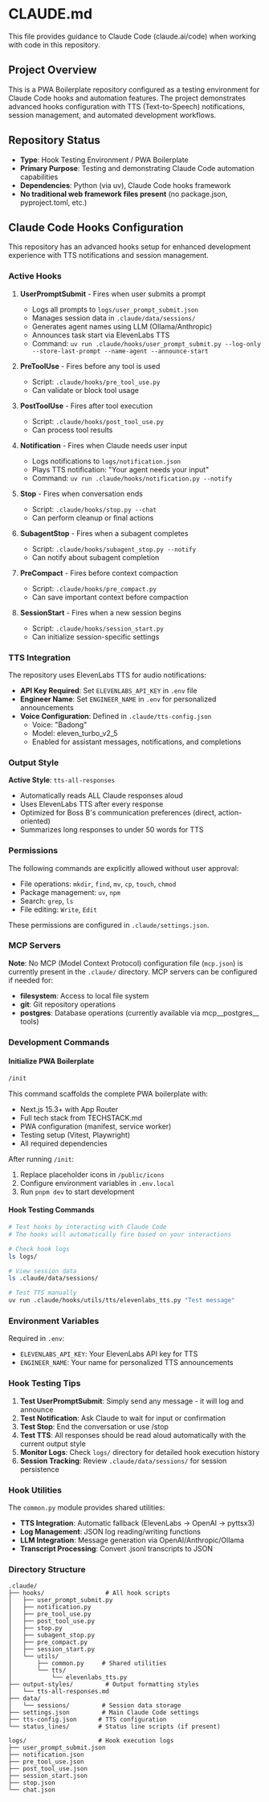 # CLAUDE.md

This file provides guidance to Claude Code (claude.ai/code) when working with code in this repository.

## Project Overview

This is a PWA Boilerplate repository configured as a testing environment for Claude Code hooks and automation features. The project demonstrates advanced hooks configuration with TTS (Text-to-Speech) notifications, session management, and automated development workflows.

## Repository Status

- **Type**: Hook Testing Environment / PWA Boilerplate
- **Primary Purpose**: Testing and demonstrating Claude Code automation capabilities
- **Dependencies**: Python (via uv), Claude Code hooks framework
- **No traditional web framework files present** (no package.json, pyproject.toml, etc.)

## Claude Code Hooks Configuration

This repository has an advanced hooks setup for enhanced development experience with TTS notifications and session management.

### Active Hooks

1. **UserPromptSubmit** - Fires when user submits a prompt
   - Logs all prompts to `logs/user_prompt_submit.json`
   - Manages session data in `.claude/data/sessions/`
   - Generates agent names using LLM (Ollama/Anthropic)
   - Announces task start via ElevenLabs TTS
   - Command: `uv run .claude/hooks/user_prompt_submit.py --log-only --store-last-prompt --name-agent --announce-start`

2. **PreToolUse** - Fires before any tool is used
   - Script: `.claude/hooks/pre_tool_use.py`
   - Can validate or block tool usage

3. **PostToolUse** - Fires after tool execution
   - Script: `.claude/hooks/post_tool_use.py`
   - Can process tool results

4. **Notification** - Fires when Claude needs user input
   - Logs notifications to `logs/notification.json`
   - Plays TTS notification: "Your agent needs your input"
   - Command: `uv run .claude/hooks/notification.py --notify`

5. **Stop** - Fires when conversation ends
   - Script: `.claude/hooks/stop.py --chat`
   - Can perform cleanup or final actions

6. **SubagentStop** - Fires when a subagent completes
   - Script: `.claude/hooks/subagent_stop.py --notify`
   - Can notify about subagent completion

7. **PreCompact** - Fires before context compaction
   - Script: `.claude/hooks/pre_compact.py`
   - Can save important context before compaction

8. **SessionStart** - Fires when a new session begins
   - Script: `.claude/hooks/session_start.py`
   - Can initialize session-specific settings

### TTS Integration

The repository uses ElevenLabs TTS for audio notifications:
- **API Key Required**: Set `ELEVENLABS_API_KEY` in `.env` file
- **Engineer Name**: Set `ENGINEER_NAME` in `.env` for personalized announcements
- **Voice Configuration**: Defined in `.claude/tts-config.json`
  - Voice: "Badong"
  - Model: eleven_turbo_v2_5
  - Enabled for assistant messages, notifications, and completions

### Output Style

**Active Style**: `tts-all-responses`
- Automatically reads ALL Claude responses aloud
- Uses ElevenLabs TTS after every response
- Optimized for Boss B's communication preferences (direct, action-oriented)
- Summarizes long responses to under 50 words for TTS

### Permissions

The following commands are explicitly allowed without user approval:
- File operations: `mkdir`, `find`, `mv`, `cp`, `touch`, `chmod`
- Package management: `uv`, `npm`
- Search: `grep`, `ls`
- File editing: `Write`, `Edit`

These permissions are configured in `.claude/settings.json`.

### MCP Servers

**Note**: No MCP (Model Context Protocol) configuration file (`mcp.json`) is currently present in the `.claude/` directory. MCP servers can be configured if needed for:
- **filesystem**: Access to local file system
- **git**: Git repository operations
- **postgres**: Database operations (currently available via mcp__postgres__ tools)

### Development Commands

#### Initialize PWA Boilerplate
```bash
/init
```
This command scaffolds the complete PWA boilerplate with:
- Next.js 15.3+ with App Router
- Full tech stack from TECHSTACK.md
- PWA configuration (manifest, service worker)
- Testing setup (Vitest, Playwright)
- All required dependencies

After running `/init`:
1. Replace placeholder icons in `/public/icons`
2. Configure environment variables in `.env.local`
3. Run `pnpm dev` to start development

#### Hook Testing Commands
```bash
# Test hooks by interacting with Claude Code
# The hooks will automatically fire based on your interactions

# Check hook logs
ls logs/

# View session data
ls .claude/data/sessions/

# Test TTS manually
uv run .claude/hooks/utils/tts/elevenlabs_tts.py "Test message"
```

### Environment Variables

Required in `.env`:
- `ELEVENLABS_API_KEY`: Your ElevenLabs API key for TTS
- `ENGINEER_NAME`: Your name for personalized TTS announcements

### Hook Testing Tips

1. **Test UserPromptSubmit**: Simply send any message - it will log and announce
2. **Test Notification**: Ask Claude to wait for input or confirmation  
3. **Test Stop**: End the conversation or use /stop
4. **Test TTS**: All responses should be read aloud automatically with the current output style
5. **Monitor Logs**: Check `logs/` directory for detailed hook execution history
6. **Session Tracking**: Review `.claude/data/sessions/` for session persistence

### Hook Utilities

The `common.py` module provides shared utilities:
- **TTS Integration**: Automatic fallback (ElevenLabs → OpenAI → pyttsx3)
- **Log Management**: JSON log reading/writing functions
- **LLM Integration**: Message generation via OpenAI/Anthropic/Ollama
- **Transcript Processing**: Convert .jsonl transcripts to JSON

### Directory Structure

```
.claude/
├── hooks/                 # All hook scripts
│   ├── user_prompt_submit.py
│   ├── notification.py
│   ├── pre_tool_use.py
│   ├── post_tool_use.py
│   ├── stop.py
│   ├── subagent_stop.py
│   ├── pre_compact.py
│   ├── session_start.py
│   └── utils/
│       ├── common.py     # Shared utilities
│       └── tts/
│           └── elevenlabs_tts.py
├── output-styles/         # Output formatting styles
│   └── tts-all-responses.md
├── data/
│   └── sessions/         # Session data storage
├── settings.json         # Main Claude Code settings  
├── tts-config.json      # TTS configuration
└── status_lines/        # Status line scripts (if present)

logs/                    # Hook execution logs
├── user_prompt_submit.json
├── notification.json
├── pre_tool_use.json
├── post_tool_use.json
├── session_start.json
├── stop.json
└── chat.json
```